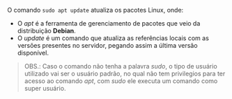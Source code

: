 O comando `sudo apt update` atualiza os pacotes Linux, onde:
* O *apt* é a ferramenta de gerenciamento de pacotes que veio da distribuição **Debian**.
* O *update* é um comando que atualiza as referências locais com as versões presentes no servidor, pegando assim a última versão disponível.

> OBS.: Caso o comando não tenha a palavra *sudo*, o tipo de usuário utilizado vai ser o usuário padrão, no qual não tem privilegios para ter acesso ao comando *apt*, com *sudo* ele executa um comando como super usuário.